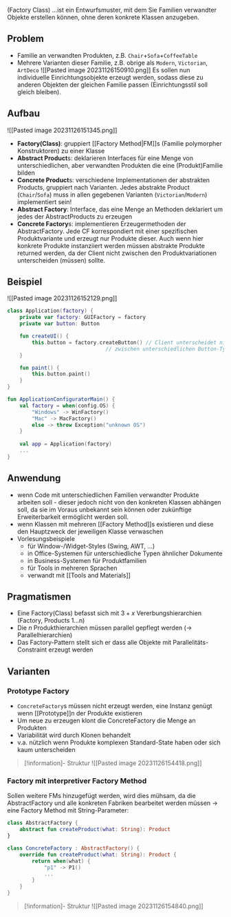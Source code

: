(Factory Class)
…ist ein Entwurfsmuster, mit dem Sie Familien verwandter Objekte erstellen können, ohne deren konkrete Klassen anzugeben.

## Problem
- Familie an verwandten Produkten, z.B. `Chair`+`Sofa`+`CoffeeTable`
- Mehrere Varianten dieser Familie, z.B. obrige als `Modern`, `Victorian`, `ArtDeco`
![[Pasted image 20231126150910.png]]
Es sollen nun individuelle Einrichtungsobjekte erzeugt werden, sodass diese zu anderen Objekten der gleichen Familie passen (Einrichtungsstil soll gleich bleiben).

## Aufbau
![[Pasted image 20231126151345.png]]
- **Factory(Class)**: gruppiert [[Factory Method|FM]]s (Familie polymorpher Konstruktoren) zu einer Klasse
- **Abstract Product**s: deklarieren Interfaces für eine Menge von unterschiedlichen, aber verwandten Produkten die eine (Produkt)Familie bilden
- **Concrete Product**s: verschiedene Implementationen der abstrakten Products, gruppiert nach Varianten. Jedes abstrakte Product (`Chair`/`Sofa`) muss in allen gegebenen Varianten (`Victorian`/`Modern`) implementiert sein!
- **Abstract Factory**: Interface, das eine Menge an Methoden deklariert um jedes der AbstractProducts zu erzeugen
- **Concrete Factory**s: implementieren Erzeugermethoden der AbstractFactory. Jede CF korrespondiert mit einer spezifischen Produktvariante und erzeugt nur Produkte dieser.
  Auch wenn hier konkrete Produkte instanziiert werden müssen abstrakte Produkte returned werden, da der Client nicht zwischen den Produktvariationen unterscheiden (müssen) sollte.

## Beispiel
![[Pasted image 20231126152129.png]]
```kotlin
class Application(factory) {
	private var factory: GUIFactory = factory
	private var button: Button

	fun createUI() {
		this.button = factory.createButton() // Client unterscheidet nicht
		                        // zwischen unterschiedlichen Button-Typen
	}

	fun paint() {
		this.button.paint()
	}
}

fun ApplicationConfiguratorMain() {
	val factory = when(config.OS) {
		"Windows" -> WinFactory()
		"Mac" -> MacFactory()
		else -> throw Exception("unknown OS")
	}
	
	val app = Application(factory)
	...
}
```

## Anwendung
- wenn Code mit unterschiedlichen Familien verwandter Produkte arbeiten soll - dieser jedoch nicht von den konkreten Klassen abhängen soll, da sie im Voraus unbekannt sein können oder zukünftige Erweiterbarkeit ermöglicht werden soll.
- wenn Klassen mit mehreren [[Factory Method]]s existieren und diese den Hauptzweck der jeweiligen Klasse verwaschen
- Vorlesungsbeispiele
	- für Window-/Widget-Styles (Swing, AWT, …)
	- in Office-Systemen für unterschiedliche Typen ähnlicher Dokumente
	- in Business-Systemen für Produktfamilien
	- für Tools in mehreren Sprachen
	- verwandt mit [[Tools and Materials]]

## Pragmatismen
- Eine Factory(Class) befasst sich mit  $3+x$ Vererbungshierarchien (Factory, Products 1…n)
- Die $n$ Produkthierarchien müssen parallel gepflegt werden (-> Parallelhierarchien)
- Das Factory-Pattern stellt sich er dass alle Objekte mit Parallelitäts-Constraint erzeugt werden

## Varianten
### Prototype Factory
- `ConcreteFactory`s müssen nicht erzeugt werden, eine Instanz genügt wenn [[Prototype]]n der Produkte existieren
- Um neue zu erzeugen klont die ConcreteFactory die Menge an Produkten
- Variabilität wird durch Klonen behandelt
- v.a. nützlich wenn Produkte komplexen Standard-State haben oder sich kaum unterscheiden
> [!information]- Struktur
> ![[Pasted image 20231126154418.png]]

### Factory mit interpretiver Factory Method
Sollen weitere FMs hinzugefügt werden, wird dies mühsam, da die AbstractFactory und alle konkreten Fabriken bearbeitet werden müssen -> eine Factory Method mit String-Parameter:
```kotlin
class AbstractFactory {
	abstract fun createProduct(what: String): Product
}

class ConcreteFactory : AbstractFactory() {
	override fun createProduct(what: String): Product {
		return when(what) {
			"p1" -> P1()
			...
		}
	}
}
```
> [!information]- Struktur
> ![[Pasted image 20231126154840.png]]



